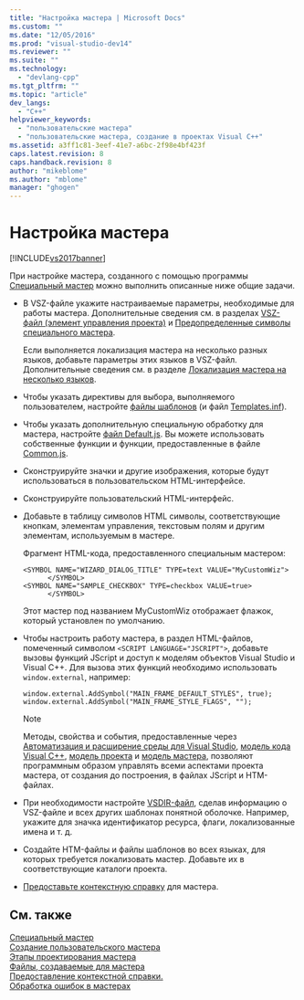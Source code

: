 ```yaml
---
title: "Настройка мастера | Microsoft Docs"
ms.custom: ""
ms.date: "12/05/2016"
ms.prod: "visual-studio-dev14"
ms.reviewer: ""
ms.suite: ""
ms.technology: 
  - "devlang-cpp"
ms.tgt_pltfrm: ""
ms.topic: "article"
dev_langs: 
  - "C++"
helpviewer_keywords: 
  - "пользовательские мастера"
  - "пользовательские мастера, создание в проектах Visual C++"
ms.assetid: a3ff1c81-3eef-41e7-a6bc-2f98e4bf423f
caps.latest.revision: 8
caps.handback.revision: 8
author: "mikeblome"
ms.author: "mblome"
manager: "ghogen"
---
```

# Настройка мастера
[!INCLUDE[vs2017banner](../assembler/inline/includes/vs2017banner.md)]

При настройке мастера, созданного с помощью программы [Специальный мастер](../Topic/Application%20Settings,%20Custom%20Wizard.md) можно выполнить описанные ниже общие задачи.  
  
-   В VSZ\-файле укажите настраиваемые параметры, необходимые для работы мастера.  Дополнительные сведения см. в разделах [VSZ\-файл \(элемент управления проекта\)](../ide/dot-vsz-file-project-control.md) и [Предопределенные символы специального мастера](../ide/custom-parameters-in-the-wizard-dot-vsz-file.md).  
  
     Если выполняется локализация мастера на несколько разных языков, добавьте параметры этих языков в VSZ\-файл.  Дополнительные сведения см. в разделе [Локализация мастера на несколько языков](../ide/localizing-a-wizard-to-multiple-languages.md).  
  
-   Чтобы указать директивы для выбора, выполняемого пользователем, настройте [файлы шаблонов](../ide/template-files.md) \(и файл [Templates.inf](../Topic/Templates.inf%20File.md)\).  
  
-   Чтобы указать дополнительную специальную обработку для мастера, настройте [файл Default.js](../ide/jscript-file.md).  Вы можете использовать собственные функции и функции, предоставленные в файле [Common.js](../ide/customizing-cpp-wizards-with-common-jscript-functions.md).  
  
-   Сконструируйте значки и другие изображения, которые будут использоваться в пользовательском HTML\-интерфейсе.  
  
-   Сконструируйте пользовательский HTML\-интерфейс.  
  
-   Добавьте в таблицу символов HTML символы, соответствующие кнопкам, элементам управления, текстовым полям и другим элементам, используемым в мастере.  
  
     Фрагмент HTML\-кода, предоставленного специальным мастером:  
  
    ```  
    <SYMBOL NAME="WIZARD_DIALOG_TITLE" TYPE=text VALUE="MyCustomWiz">  
          </SYMBOL>  
    <SYMBOL NAME="SAMPLE_CHECKBOX" TYPE=checkbox VALUE=true>  
          </SYMBOL>  
    ```  
  
     Этот мастер под названием MyCustomWiz отображает флажок, который установлен по умолчанию.  
  
-   Чтобы настроить работу мастера, в раздел HTML\-файлов, помеченный символом `<SCRIPT LANGUAGE="JSCRIPT">`, добавьте вызовы функций JScript и доступ к моделям объектов Visual Studio и Visual C\+\+.  Для вызова этих функций необходимо использовать `window.external`, например:  
  
    ```  
    window.external.AddSymbol("MAIN_FRAME_DEFAULT_STYLES", true);  
    window.external.AddSymbol("MAIN_FRAME_STYLE_FLAGS", "");  
    ```  
  
    > [!NOTE]
    >  Методы, свойства и события, предоставленные через [Автоматизация и расширение среды для Visual Studio](../Topic/Automation%20and%20Extensibility%20for%20Visual%20Studio.md), [модель кода Visual C\+\+](http://msdn.microsoft.com/ru-ru/dd6452c2-1054-44a1-b0eb-639a94a1216b), [модель проекта](http://msdn.microsoft.com/ru-ru/06c1bbd9-4c79-4f97-ad6d-2b1dea8ecd1f) и [модель мастера](http://msdn.microsoft.com/ru-ru/159395ac-33c7-47bf-ad42-4e1435ddc758), позволяют программным образом управлять всеми аспектами проекта мастера, от создания до построения, в файлах JScript и HTM\-файлах.  
  
-   При необходимости настройте [VSDIR\-файл](../Topic/Adding%20Wizards%20to%20the%20Add%20Item%20and%20New%20Project%20Dialog%20Boxes%20by%20Using%20.Vsdir%20Files.md), сделав информацию о VSZ\-файле и всех других шаблонах понятной оболочке.  Например, укажите для значка идентификатор ресурса, флаги, локализованные имена и т. д.  
  
-   Создайте HTM\-файлы и файлы шаблонов во всех языках, для которых требуется локализовать мастер.  Добавьте их в соответствующие каталоги проекта.  
  
-   [Предоставьте контекстную справку](../ide/providing-context-sensitive-help.md) для мастера.  
  
## См. также  
 [Специальный мастер](../ide/custom-wizard.md)   
 [Создание пользовательского мастера](../ide/creating-a-custom-wizard.md)   
 [Этапы проектирования мастера](../ide/steps-to-designing-a-wizard.md)   
 [Файлы, создаваемые для мастера](../ide/files-created-for-your-wizard.md)   
 [Предоставление контекстной справки.](../ide/providing-context-sensitive-help.md)   
 [Обработка ошибок в мастерах](../ide/handling-errors-in-wizards.md)